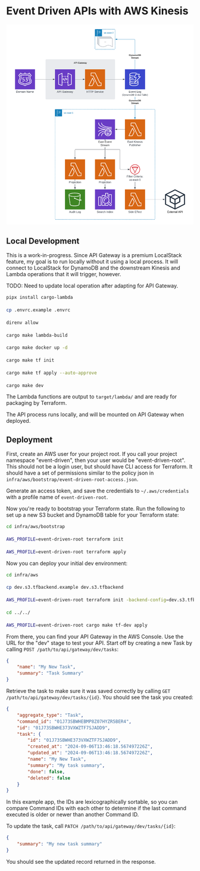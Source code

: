 # Event Driven APIs with AWS Kinesis

![Overview Diagram](https://github.com/bkonkle/event-driven-architecture/blob/main/docs/overview-diagram.png?raw=true)

## Local Development

This is a work-in-progress. Since API Gateway is a premium LocalStack feature, my goal is to run locally without it using a local process. It will connect to LocalStack for DynamoDB and the downstream Kinesis and Lambda operations that it will trigger, however.

TODO: Need to update local operation after adapting for API Gateway.

```sh
pipx install cargo-lambda

cp .envrc.example .envrc

direnv allow

cargo make lambda-build

cargo make docker up -d

cargo make tf init

cargo make tf apply --auto-approve

cargo make dev
```

The Lambda functions are output to `target/lambda/` and are ready for packaging by Terraform.

The API process runs locally, and will be mounted on API Gateway when deployed.

## Deployment

First, create an AWS user for your project root. If you call your project namespace "event-driven", then your user would be "event-driven-root". This should not be a login user, but should have CLI access for Terraform. It should have a set of permissions similar to the policy json in `infra/aws/bootstrap/event-driven-root-access.json`.

Generate an access token, and save the credentials to `~/.aws/credentials` with a profile name of `event-driven-root`.

Now you're ready to bootstrap your Terraform state. Run the following to set up a new S3 bucket and DynamoDB table for your Terraform state:

```sh
cd infra/aws/bootstrap

AWS_PROFILE=event-driven-root terraform init

AWS_PROFILE=event-driven-root terraform apply
```

Now you can deploy your initial dev environment:

```sh
cd infra/aws

cp dev.s3.tfbackend.example dev.s3.tfbackend

AWS_PROFILE=event-driven-root terraform init -backend-config=dev.s3.tfbackend

cd ../../

AWS_PROFILE=event-driven-root cargo make tf-dev apply
```

From there, you can find your API Gateway in the AWS Console. Use the URL for the "dev" stage to test your API. Start off by creating a new Task by calling `POST /path/to/api/gateway/dev/tasks`:

```json
{
    "name": "My New Task",
    "summary": "Task Summary"
}
```

Retrieve the task to make sure it was saved correctly by calling `GET /path/to/api/gateway/dev/tasks/{id}`. You should see the task you created:

```json
{
    "aggregate_type": "Task",
    "command_id": "01J73SBWHEBMP8Z07HYZR5BER4",
    "id": "01J73SBWHE373VXWZTF7SJADD9",
    "task": {
        "id": "01J73SBWHE373VXWZTF7SJADD9",
        "created_at": "2024-09-06T13:46:18.567497226Z",
        "updated_at": "2024-09-06T13:46:18.567497226Z",
        "name": "My New Task",
        "summary": "My task summary",
        "done": false,
        "deleted": false
    }
}
```

In this example app, the IDs are lexicographically sortable, so you can compare Command IDs with each other to determine if the last command executed is older or newer than another Command ID.

To update the task, call `PATCH /path/to/api/gateway/dev/tasks/{id}`:

```json
{
    "summary": "My new task summary"
}
```

You should see the updated record returned in the response.
